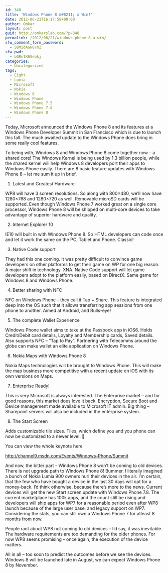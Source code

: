 ```yaml
---
id: 348
title: 'Windows Phone 8 &#8211; a Win!'
date: 2012-06-21T16:17:58+00:00
author: Omkar
layout: post
guid: http://omkarslab.com/?p=348
permalink: /2012/06/21/windows-phone-8-a-win/
sfw_comment_form_password:
  - 58MidAGH07mZ
sfw_pwd:
  - bGRn1K6Sebkj
categories:
  - Uncategorized
tags:
  - Eight
  - Lumia
  - Microsoft
  - Nokia
  - Windows 8
  - Windows Phone
  - Windows Phone 7.5
  - Windows Phone 7.8
  - Windows Phone 8
---
```

Today, Microsoft announced the Windows Phone 8 and its features at a Windows Phone Developer Summit in San Francisco which is due to launch this fall. The much awaited update to the Windows Phone does bring in some really cool features.

To being with, Windows 8 and Windows Phone 8 come together now &#8211; a shared core! The Windows Kernel is being used by 1.3 billion people, while the shared kernel will help Windows 8 developers port their apps to Windows Phone easily. There are 8 basic feature updates with Windows Phone 8 &#8211; let me sum it up in brief.

1. Latest and Greatest Hardware
  
WP8 will have 3 screen resolutions. So along with 800&#215;480, we&#8217;ll now have 1280&#215;768 and 1280&#215;720 as well. Removable microSD cards will be supported. Even though Windows Phone 7 worked great on a single core processor, Windows Phone 8 will be shipped on multi-core devices to take advantage of superior hardware and quality.

2. Internet Explorer 10
  
IE10 will built in with Windows Phone 8. So HTML developers can code once and let it work the same on the PC, Tablet and Phone. Classic!

3. Native Code support
  
They had this one coming. It was pretty difficult to convince game developers on other platforms to get their game on WP for one big reason. A major shift in technology. XNA. Native Code support will let game developers adopt to the platform easily, based on DirectX. Same game for Windows 8 and Windows Phone.

4. Better sharing with NFC
  
NFC on Windows Phone &#8211; they call it Tap + Share. This feature is integrated deep into the OS such that it allows transferring app sessions from one phone to another. Aimed at Android, and Bulls-eye!

5. The complete Wallet Experience
  
Windows Phone wallet aims to take at the Passbook app in iOS6. Holds Credit/Debit card details, Loyalty and Membership cards, Saved details. Also supports NFC &#8211; &#8220;Tap to Pay&#8221;. Partnering with Telecomms around the globe can make wallet an elite application on Windows Phone.

6. Nokia Maps with Windows Phone 8
  
Nokia Maps technologies will be brought to Windows Phone. This will make the map business more competitive with a recent update on iOS with its own versions on Maps.

7. Enterprise Ready!
  
This is very Microsoft is always interested. The Enterprise market &#8211; and for good reasons, this market does love it back. Encryption, Secure Boot and Device management made available to Microsoft IT admin. Big thing &#8211; Sharepoint servers will also be included in the enterprise system.

8. The Start Screen
  
Adds customizable tile sizes. Tiles, which define you and you phone can now be customized to a newer level. 🙂

You can view the whole keynote here
  
<a href="http://channel9.msdn.com/Events/Windows-Phone/Summit" target="_blank">http://channel9.msdn.com/Events/Windows-Phone/Summit</a>

And now, the bitter part &#8211; Windows Phone 8 won&#8217;t be coming to old devices. There is not upgrade path to Windows Phone 8! Bummer. I literally imagined a bunch of Nokia Lumia 900 owners hurl their devices in the air. I&#8217;m certain, that the few who have bought a device in the last 30 days will opt for a money-back. I&#8217;d think otherwise, because there&#8217;s more to the news. Current devices will get the new Start screen update with Windows Phone 7.8. The current marketplace has 100k apps, and the count still be rising and developers will ship apps for WP7 for a reasonable period even after WP8 launch because of the large user base, and legacy support on WP7. Considering the stats, you can still own a Windows Phone 7 for atleast 8 months from now.

People rant about WP8 not coming to old devices &#8211; I&#8217;d say, it was inevitable. The hardware requirements are too demanding for the older phones. For now WP8 seems promising &#8211; once again, the execution of the device matters.

All in all &#8211; too soon to predict the outcomes before we see the devices. Windows 8 will be launched late in August, we can expect Windows Phone 8 by November. <Fingers Crossed>